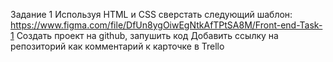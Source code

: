 Задание 1
Используя HTML и CSS сверстать следующий шаблон:
https://www.figma.com/file/DfUn8ygOiwEgNtkAfTPtSA8M/Front-end-Task-1 
Создать проект на github, запушить код
Добавить ссылку на репозиторий как комментарий к карточке в Trello

